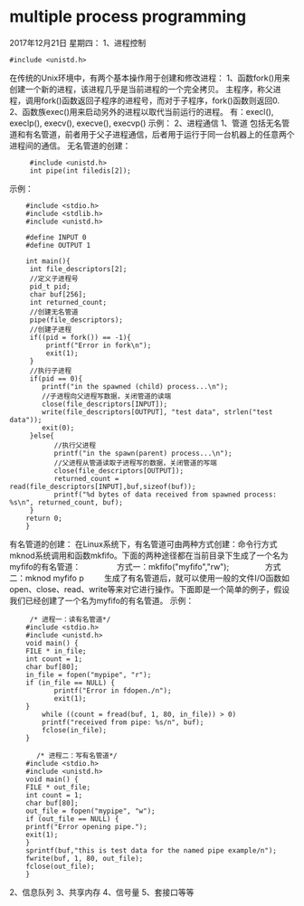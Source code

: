 # multiple process programming
2017年12月21日 星期四：
1、进程控制

	#include <unistd.h>

在传统的Unix环境中，有两个基本操作用于创建和修改进程：
1、函数fork()用来创建一个新的进程，该进程几乎是当前进程的一个完全拷贝。
主程序，称父进程，调用fork()函数返回子程序的进程号，而对于子程序，fork()函数则返回0.
2、函数族exec()用来启动另外的进程以取代当前运行的进程。
有：execl(), execlp(), execv(), execve(), execvp()
示例：
2、进程通信
       1、管道
       包括无名管道和有名管道，前者用于父子进程通信，后者用于运行于同一台机器上的任意两个进程间的通信。
       无名管道的创建：
       
		 #include <unistd.h>
		 int pipe(int filedis[2]);
示例：

		#include <stdio.h>
		#include <stdlib.h>
		#include <unistd.h>

		#define INPUT 0
		#define OUTPUT 1

		int main(){
		 int file_descriptors[2];
		 //定义子进程号
		 pid_t pid;
		 char buf[256];
		 int returned_count;
		 //创建无名管道
		 pipe(file_descriptors);
		 //创建子进程
		 if((pid = fork()) == -1){
			 printf("Error in fork\n");
			 exit(1);
		 }
		 //执行子进程
		 if(pid == 0){
			printf("in the spawned (child) process...\n");
			//子进程向父进程写数据，关闭管道的读端
			close(file_descriptors[INPUT]);
			write(file_descriptors[OUTPUT], "test data", strlen("test data"));
			exit(0);
		 }else{
		       //执行父进程
		       printf("in the spawn(parent) process...\n");
		       //父进程从管道读取子进程写的数据，关闭管道的写端
		       close(file_descriptors[OUTPUT]);
		       returned_count = read(file_descriptors[INPUT],buf,sizeof(buf));
		       printf("%d bytes of data received from spawned process: %s\n", returned_count, buf);
		 }
		return 0;
		}

有名管道的创建：
        在Linux系统下，有名管道可由两种方式创建：命令行方式mknod系统调用和函数mkfifo。下面的两种途径都在当前目录下生成了一个名为myfifo的有名管道：
　　　　 方式一：mkfifo("myfifo","rw"); 
　　　　 方式二：mknod myfifo p 
　　 生成了有名管道后，就可以使用一般的文件I/O函数如open、close、read、write等来对它进行操作。下面即是一个简单的例子，假设我们已经创建了一个名为myfifo的有名管道。
示例：

	     /* 进程一：读有名管道*/
	    #include <stdio.h>
	    #include <unistd.h>
	    void main() {
		FILE * in_file;
		int count = 1;
		char buf[80];
		in_file = fopen("mypipe", "r");
		if (in_file == NULL) {
	    	   printf("Error in fdopen./n");
	    	   exit(1);
	   	}
	    	while ((count = fread(buf, 1, 80, in_file)) > 0)
	    	printf("received from pipe: %s/n", buf);
	    	fclose(in_file);
	    }
	    
	    　 /* 进程二：写有名管道*/
	    #include <stdio.h>
	    #include <unistd.h>
	    void main() {
	    FILE * out_file;
	    int count = 1;
	    char buf[80];
	    out_file = fopen("mypipe", "w");
	    if (out_file == NULL) {
	    printf("Error opening pipe.");
	    exit(1);
	    }
	    sprintf(buf,"this is test data for the named pipe example/n");
	    fwrite(buf, 1, 80, out_file);
	    fclose(out_file);
	    }

2、信息队列
3、共享内存
4、信号量
5、套接口等等
